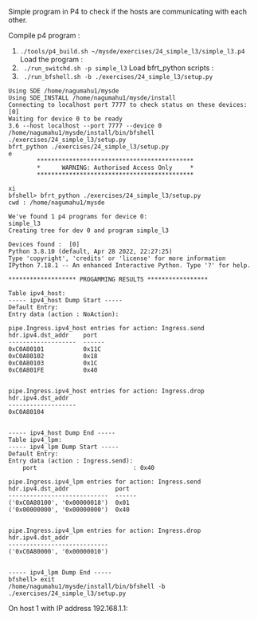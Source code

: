 
Simple program in P4 to check if the hosts are communicating with each other. 

Compile p4 program : 
1. ``` ./tools/p4_build.sh ~/mysde/exercises/24_simple_l3/simple_l3.p4 ```
Load the program : 
2. ```  ./run_switchd.sh -p simple_l3 ```
Load bfrt_python scripts :  
3. ```  ./run_bfshell.sh -b ./exercises/24_simple_l3/setup.py   ``` 

```
Using SDE /home/nagumahu1/mysde
Using SDE_INSTALL /home/nagumahu1/mysde/install
Connecting to localhost port 7777 to check status on these devices: [0]
Waiting for device 0 to be ready
3.6 --host localhost --port 7777 --device 0
/home/nagumahu1/mysde/install/bin/bfshell ./exercises/24_simple_l3/setup.py
bfrt_python ./exercises/24_simple_l3/setup.py
e
        ********************************************
        *      WARNING: Authorised Access Only     *
        ********************************************
    
xi
bfshell> bfrt_python ./exercises/24_simple_l3/setup.py
cwd : /home/nagumahu1/mysde

We've found 1 p4 programs for device 0:
simple_l3
Creating tree for dev 0 and program simple_l3

Devices found :  [0]
Python 3.8.10 (default, Apr 28 2022, 22:27:25) 
Type 'copyright', 'credits' or 'license' for more information
IPython 7.18.1 -- An enhanced Interactive Python. Type '?' for help.

******************* PROGAMMING RESULTS *****************

Table ipv4_host:
----- ipv4_host Dump Start -----
Default Entry:
Entry data (action : NoAction):

pipe.Ingress.ipv4_host entries for action: Ingress.send
hdr.ipv4.dst_addr    port
-------------------  ------
0xC0A80101           0x11C
0xC0A80102           0x18
0xC0A80103           0x1C
0xC0A801FE           0x40


pipe.Ingress.ipv4_host entries for action: Ingress.drop
hdr.ipv4.dst_addr
-------------------
0xC0A80104


----- ipv4_host Dump End -----
Table ipv4_lpm:
----- ipv4_lpm Dump Start -----
Default Entry:
Entry data (action : Ingress.send):
    port                           : 0x40

pipe.Ingress.ipv4_lpm entries for action: Ingress.send
hdr.ipv4.dst_addr             port
----------------------------  ------
('0xC0A80100', '0x00000018')  0x01
('0x00000000', '0x00000000')  0x40


pipe.Ingress.ipv4_lpm entries for action: Ingress.drop
hdr.ipv4.dst_addr
----------------------------
('0xC0A80000', '0x00000010')


----- ipv4_lpm Dump End -----
bfshell> exit
/home/nagumahu1/mysde/install/bin/bfshell -b ./exercises/24_simple_l3/setup.py
```

On host 1 with IP address 192.168.1.1:



